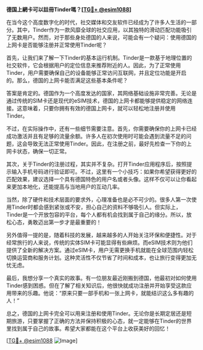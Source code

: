**德国上網卡可以註冊Tinder嗎？[[TG💪+ @esim1088](https://t.me/s/esim1088)]**

在当今这个高度数字化的时代，社交媒体和交友软件已经成为了许多人生活的一部分。其中，Tinder作为一款风靡全球的社交应用，以其独特的滑动匹配功能吸引了无数用户。然而，对于那些身处德国的人来说，可能会有一个疑问：使用德国的上网卡是否能够注册并正常使用Tinder呢？

首先，让我们来了解一下Tinder的基本运行机制。Tinder是一款基于地理位置的社交软件，它会根据用户的定位信息来推荐附近的人。因此，为了正常使用Tinder，用户需要确保自己的设备能够正常访问互联网，并且定位功能是开启的。那么，德国的上网卡能否满足这些基本条件呢？

答案是肯定的。德国作为一个高度发达的国家，其网络基础设施非常完善。无论是通过传统的SIM卡还是现代的eSIM技术，德国的上网卡都能够提供稳定的网络连接。这意味着，只要你拥有有效的德国上网卡，就可以轻松地注册并使用Tinder。

不过，在实际操作中，还有一些细节需要注意。首先，你需要确保你的上网卡已经成功激活并且有足够的流量余额。许多人在初次使用时可能会遇到流量不足的问题，这会导致无法正常使用Tinder。因此，在注册之前，最好先检查一下你的上网卡状态，确保一切正常。

其次，关于Tinder的注册过程，其实并不复杂。打开Tinder应用程序后，按照提示输入手机号码进行验证即可。不过，这里有一个小技巧：如果你希望获得更好的匹配效果，建议选择一个具有德国特色的用户名或者头像。这样不仅可以让你看起来更加本地化，还能提高与当地用户的互动几率。

当然，除了硬件和技术层面的要求外，心理准备也是必不可少的。很多人第一次使用Tinder时都会感到紧张或不安，担心自己的资料不够吸引人。但实际上，Tinder是一个开放包容的平台，每个人都有机会找到属于自己的缘分。所以，放松心态，勇敢迈出第一步才是最重要的！

另外值得一提的是，随着科技的发展，越来越多的人开始关注环保和便捷性。对于经常旅行的人来说，传统的实体SIM卡可能显得有些麻烦。而eSIM技术则为他们提供了全新的解决方案。通过eSIM卡，用户无需更换手机就能在全球范围内轻松切换运营商和服务计划。这种灵活性不仅节省了时间和成本，也让旅行变得更加无忧无虑。

最后，我想分享一个真实的故事。有一位朋友最近刚搬到德国，他最初对如何使用Tinder感到困惑。但在了解了相关知识后，他很快就成功注册并开始享受这款应用带来的乐趣。他说：“原来只要一部手机和一张上网卡，就能结识这么多有趣的人！”

总之，德国的上网卡完全可以用来注册和使用Tinder。无论你是长期定居还是短期旅游，只要掌握了正确的方法并保持积极的心态，就一定能够在Tinder的世界里找到属于自己的故事。希望大家都能在这个平台上收获美好的回忆！

[[TG💪+ @esim1088](https://t.me/s/esim1088) ![Image](https://i.postimg.cc/4NQfJmqS/Snipaste-2025-05-13-00-14-12.png)]